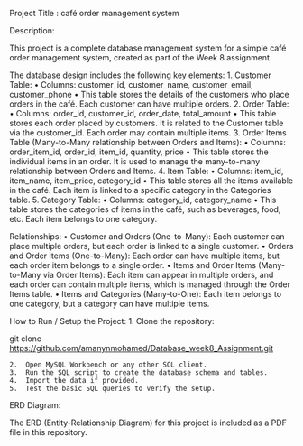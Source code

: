 Project Title : café order management system

Description:

This project is a complete database management system for a simple café order management system, created as part of the Week 8 assignment. 

The database design includes the following key elements:
	1.	Customer Table:
	•	Columns: customer_id, customer_name, customer_email, customer_phone
	•	This table stores the details of the customers who place orders in the café. Each customer can have multiple orders.
	2.	Order Table:
	•	Columns: order_id, customer_id, order_date, total_amount
	•	This table stores each order placed by customers. It is related to the Customer table via the customer_id. Each order may contain multiple items.
	3.	Order Items Table (Many-to-Many relationship between Orders and Items):
	•	Columns: order_item_id, order_id, item_id, quantity, price
	•	This table stores the individual items in an order. It is used to manage the many-to-many relationship between Orders and Items.
	4.	Item Table:
	•	Columns: item_id, item_name, item_price, category_id
	•	This table stores all the items available in the café. Each item is linked to a specific category in the Categories table.
	5.	Category Table:
	•	Columns: category_id, category_name
	•	This table stores the categories of items in the café, such as beverages, food, etc. Each item belongs to one category.


Relationships:
	•	Customer and Orders (One-to-Many):
Each customer can place multiple orders, but each order is linked to a single customer.
	•	Orders and Order Items (One-to-Many):
Each order can have multiple items, but each order item belongs to a single order.
	•	Items and Order Items (Many-to-Many via Order Items):
Each item can appear in multiple orders, and each order can contain multiple items, which is managed through the Order Items table.
	•	Items and Categories (Many-to-One):
Each item belongs to one category, but a category can have multiple items.

How to Run / Setup the Project:
	1.	Clone the repository:

git clone https://github.com/amanynmohamed/Database_week8_Assignment.git


	2.	Open MySQL Workbench or any other SQL client.
	3.	Run the SQL script to create the database schema and tables.
	4.	Import the data if provided.
	5.	Test the basic SQL queries to verify the setup.

ERD Diagram:

The ERD (Entity-Relationship Diagram) for this project is included as a PDF file in this repository.

